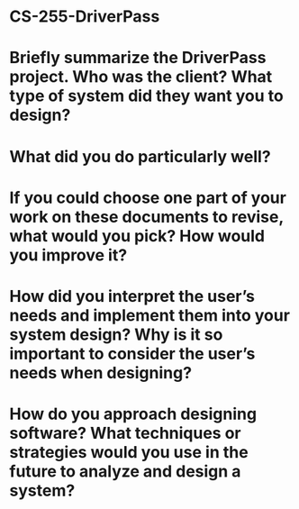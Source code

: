 # CS-255-DriverPass
# Briefly summarize the DriverPass project. Who was the client? What type of system did they want you to design?
# What did you do particularly well?
# If you could choose one part of your work on these documents to revise, what would you pick? How would you improve it?
# How did you interpret the user’s needs and implement them into your system design? Why is it so important to consider the user’s needs when designing?
# How do you approach designing software? What techniques or strategies would you use in the future to analyze and design a system?
